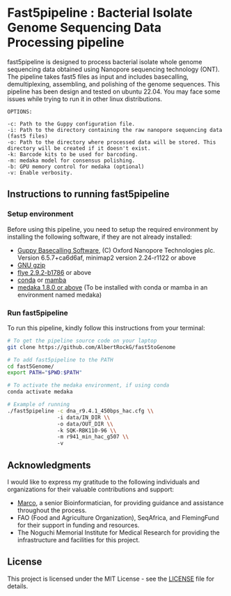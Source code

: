 
# Fast5pipeline : Bacterial Isolate Genome Sequencing Data Processing pipeline

fast5pipeline is designed to process bacterial isolate whole genome sequencing data obtained using Nanopore sequencing technology (ONT). The pipeline takes fast5 files as input and includes basecalling, demultiplexing, assembling, and polishing of the genome sequences. This pipeline has been design and tested on ubuntu 22.04. You may face some issues while trying to run it in other linux distributions.

```
OPTIONS:

-c: Path to the Guppy configuration file.
-i: Path to the directory containing the raw nanopore sequencing data (fast5 files)
-o: Path to the directory where processed data will be stored. This directory will be created if it doesn't exist.
-k: Barcode kits to be used for barcoding.
-m: medaka model for consensus polishing.
-b: GPU memory control for medaka (optional)
-v: Enable verbosity.
```

## Instructions to running fast5pipeline 
### Setup environment
Before using this pipeline, you need to setup the required environment by installing the following software, if they are not already installed:

- [Guppy Basecalling Software](https://community.nanoporetech.com/docs/prepare/library_prep_protocols/Guppy-protocol/v/gpb_2003_v1_revax_14dec2018/linux-guppy), (C) Oxford Nanopore Technologies plc. Version 6.5.7+ca6d6af, minimap2 version 2.24-r1122 or above
- [GNU gzip](https://www.gnu.org/software/gzip/)
- [flye 2.9.2-b1786](https://github.com/fenderglass/Flye) or above
- [conda](https://conda.io/projects/conda/en/latest/user-guide/install/index.html) or [mamba](https://mamba.readthedocs.io/en/latest/mamba-installation.html#mamba-install)
- [medaka 1.8.0 or above](https://anaconda.org/bioconda/medaka) (To be installed with conda or mamba in an environment named medaka)

### Run fast5pipeline

To run this pipeline, kindly follow this instructions from your terminal:

```bash
# To get the pipeline source code on your laptop
git clone https://github.com/AlbertRockG/fast5toGenome

# To add fast5pipeline to the PATH
cd fast5Genome/
export PATH="$PWD:$PATH"

# To activate the medaka environment, if using conda
conda activate medaka

# Example of running
./fast5pipeline -c dna_r9.4.1_450bps_hac.cfg \\
                -i data/IN_DIR \\
                -o data/OUT_DIR \\
                -k SQK-RBK110-96 \\
                -m r941_min_hac_g507 \\
                -v
```

## Acknowledgments

I would like to express my gratitude to the following individuals and organizations for their valuable contributions and support:

- [Marco](https://github.com/zwets), a senior Bioinformatician, for providing guidance and assistance throughout the process.
- FAO (Food and Agriculture Organization), SeqAfrica, and FlemingFund for their support in funding and resources.
- The Noguchi Memorial Institute for Medical Research for providing the infrastructure and facilities for this project.

## License

This project is licensed under the MIT License - see the [LICENSE](LICENSE) file for details.
